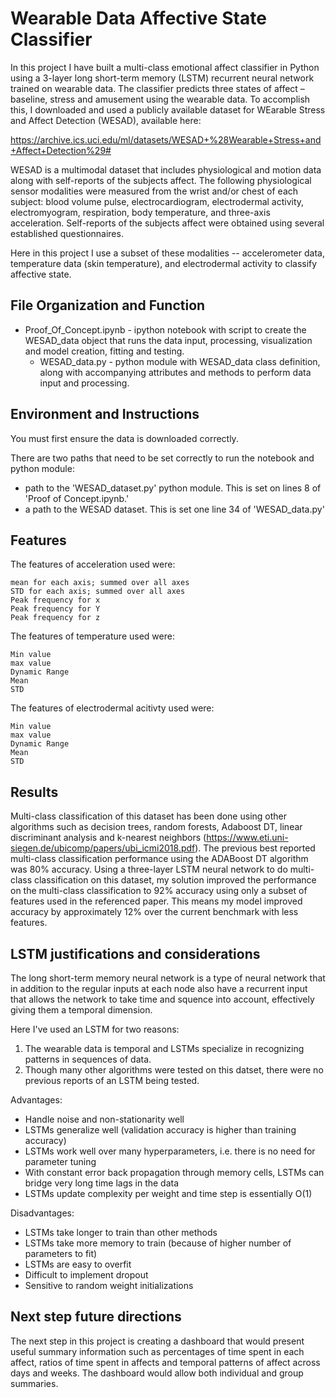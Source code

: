 # Wearable Data Affective State Classifier

In this project I have built a multi-class emotional affect classifier in Python using a 3-layer long short-term memory (LSTM) recurrent neural network trained on wearable data.  The classifier predicts three states of affect – baseline, stress and amusement using the wearable data.  To accomplish this, I downloaded and used a publicly available dataset for WEarable Stress and Affect Detection (WESAD), available here:

https://archive.ics.uci.edu/ml/datasets/WESAD+%28Wearable+Stress+and+Affect+Detection%29#

WESAD is a multimodal dataset that includes physiological and motion data along with self-reports of the subjects affect.  The following physiological sensor modalities were measured from the wrist and/or chest of each subject: blood volume pulse, electrocardiogram, electrodermal activity, electromyogram, respiration, body temperature, and three-axis acceleration. Self-reports of the subjects affect were obtained using several established questionnaires.

Here in this project I use a subset of these modalities -- accelerometer data, temperature data (skin temperature), and electrodermal activity to classify affective state.

## File Organization and Function 

  - Proof_Of_Concept.ipynb - ipython notebook with script to create the WESAD_data object that runs the data input, processing, visualization and model creation, fitting and testing.  
    - WESAD_data.py - python module with WESAD_data class definition, along with accompanying attributes and methods to perform data input and processing.  

## Environment and Instructions

You must first ensure the data is downloaded correctly.

There are two paths that need to be set correctly to run the notebook and python module:
  - path to the 'WESAD_dataset.py' python module.  This is set on lines 8 of 'Proof of Concept.ipynb.'
  - a path to the WESAD dataset. This is set one line 34 of 'WESAD_data.py'

## Features

The features of acceleration used were:

    mean for each axis; summed over all axes
    STD for each axis; summed over all axes
    Peak frequency for x
    Peak frequency for Y
    Peak frequency for z

The features of temperature used were:

    Min value
    max value
    Dynamic Range
    Mean
    STD

The features of electrodermal acitivty used were:

    Min value
    max value
    Dynamic Range
    Mean
    STD

## Results

Multi-class classification of this dataset has been done using other algorithms such as decision trees, random forests, Adaboost DT, linear discriminant analysis and k-nearest neighbors (https://www.eti.uni-siegen.de/ubicomp/papers/ubi_icmi2018.pdf).  The previous best reported multi-class classification performance using the ADABoost DT algorithm was 80% accuracy.  Using a three-layer LSTM neural network to do multi-class classification on this dataset, my solution improved the performance on the multi-class classification to 92% accuracy using only a subset of features used in the referenced paper.  This means my model improved accuracy by approximately 12% over the current benchmark with less features.

## LSTM justifications and considerations
The long short-term memory neural network is a type of neural network that in addition to the regular inputs at each node also have a recurrent input that allows the network to take time and squence into account, effectively giving them a temporal dimension.   

Here I've used an LSTM for two reasons:

1) The wearable data is temporal and LSTMs specialize in recognizing patterns in sequences of data.  
2) Though many other algorithms were tested on this datset, there were no previous reports of an LSTM being tested. 

Advantages:
- Handle noise and non-stationarity well
- LSTMs generalize well (validation accuracy is higher than training accuracy)
- LSTMs work well over many hyperparameters, i.e. there is no need for parameter tuning
- With constant error back propagation through memory cells, LSTMs can bridge very long time lags in the data
- LSTMs update complexity per weight and time step is essentially O(1)

Disadvantages: 
- LSTMs take longer to train than other methods
- LSTMs take more memory to train (because of higher number of parameters to fit)
- LSTMs are easy to overfit
- Difficult to implement dropout 
- Sensitive to random weight initializations

## Next step future directions 

The next step in this project is creating a dashboard that would present useful summary information such as percentages of time spent in each affect, ratios of time spent in affects and temporal patterns of affect across days and weeks.  The dashboard would allow both individual and group summaries. 

